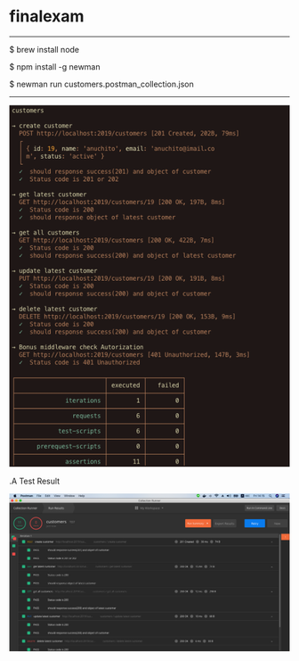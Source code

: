 # finalexam

----
$ brew install node

$ npm install -g newman

$ newman run customers.postman_collection.json 

----
![Test Result](https://raw.githubusercontent.com/thitiphong/finalexam/master/newman.png)


.A Test Result

![Test Result](https://raw.githubusercontent.com/thitiphong/finalexam/master/test_result.png)

